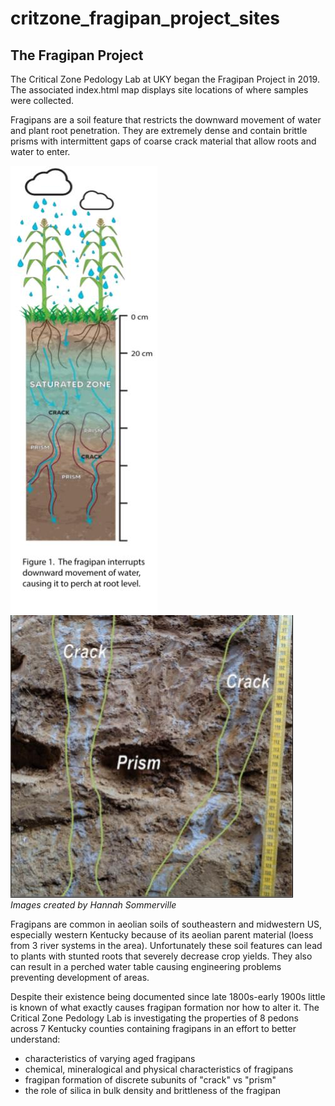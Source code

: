 # critzone_fragipan_project_sites
## The Fragipan Project

The Critical Zone Pedology Lab at UKY began the Fragipan Project in 2019. The associated index.html map displays site locations of where samples were collected.

Fragipans are a soil feature that restricts the downward movement of water and plant root penetration. They are extremely dense and contain brittle prisms with intermittent gaps of coarse crack material that allow roots and water to enter.

![illustration of fragipan](graphics/fragipan_illustration.jpg)
![demarcated prism crack zones of pedons](graphics/demarcated_prism_crack.jpg)
*Images created by Hannah Sommerville*

Fragipans are common in aeolian soils of southeastern and midwestern US, especially western Kentucky because of its aeolian parent material (loess from 3 river systems in the area). Unfortunately these soil features can lead to plants with stunted roots that severely decrease crop yields. They also can result in a perched water table causing engineering problems preventing development of areas.

 Despite their existence being documented since late 1800s-early 1900s little is known of what exactly causes fragipan formation nor how to alter it. The Critical Zone Pedology Lab is investigating the properties of 8 pedons across 7 Kentucky counties containing fragipans in an effort to better understand:
 - characteristics of varying aged fragipans
 - chemical, mineralogical and physical characteristics of fragipans
 - fragipan formation of discrete subunits of "crack" vs "prism"
 - the role of silica in bulk density and brittleness of the fragipan






